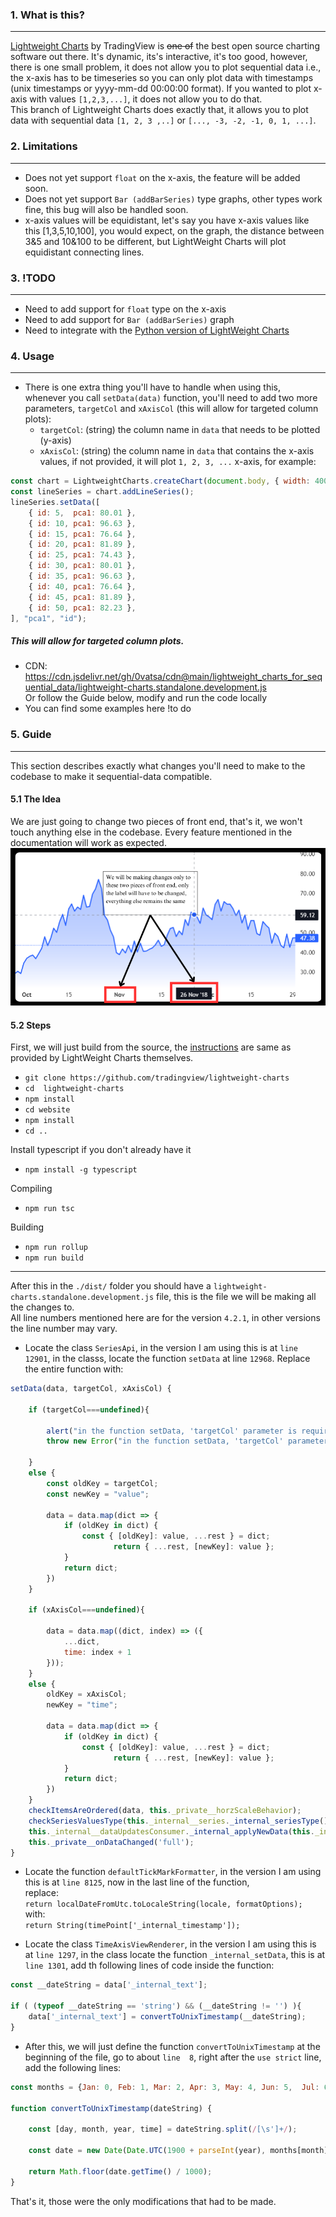 ### 1. What is this?
------------
[Lightweight Charts](https://www.tradingview.com/lightweight-charts/ "Lightweight Charts") by TradingView is ~~one of~~ the best open source charting software out there. It's dynamic, its's interactive, it's too good, however, there is one small problem, it does not allow you to plot sequential data i.e., the x-axis has to be timeseries so you can only plot data with timestamps (unix timestamps or yyyy-mm-dd 00:00:00 format). If you wanted to plot x-axis with values `[1,2,3,...]`, it does not allow you to do that.  
This branch of Lightweight Charts does exactly that, it allows you to plot data with sequential data `[1, 2, 3 ,..]` or `[..., -3, -2, -1, 0, 1, ...]`.

### 2. Limitations
------------
- Does not yet support `float` on the x-axis, the feature will be added soon.
- Does not yet support `Bar (addBarSeries)` type graphs, other types work fine, this bug will also be handled soon.
- x-axis values will be equidistant, let's say you have x-axis values like this [1,3,5,10,100],
you would expect, on the graph, the distance between 3&5 and 10&100 to be different, but LightWeight Charts will plot equidistant connecting lines. 

### 3. !TODO
------------
- Need to add support for `float` type on the x-axis
- Need to add support for `Bar (addBarSeries)` graph
- Need to integrate with the [Python version of LightWeight Charts](https://github.com/louisnw01/lightweight-charts-python "Python version of LightWeight Charts")

### 4. Usage 
------------
- There is one extra thing you'll have to handle when using this,  
whenever you call `setData(data)` function, you'll need to add two more parameters, `targetCol` and `xAxisCol` (this will allow for targeted column plots):
	- `targetCol`: (string) the column name in `data` that needs to be plotted (y-axis) 
	- `xAxisCol`: (string) the column name in `data` that contains the x-axis values, if not provided, it will plot `1, 2, 3, ...` x-axis, for example:  
	
```javascript
const chart = LightweightCharts.createChart(document.body, { width: 400, height: 300, timeScale: {timeVisible: true, secondsVisible: true} });
const lineSeries = chart.addLineSeries();
lineSeries.setData([
    { id: 5,  pca1: 80.01 },
    { id: 10, pca1: 96.63 },
    { id: 15, pca1: 76.64 },
    { id: 20, pca1: 81.89 },
    { id: 25, pca1: 74.43 },
    { id: 30, pca1: 80.01 },
    { id: 35, pca1: 96.63 },
    { id: 40, pca1: 76.64 },
    { id: 45, pca1: 81.89 },
    { id: 50, pca1: 82.23 },
], "pca1", "id");
```
##### This will allow for targeted column plots. 
- CDN:  https://cdn.jsdelivr.net/gh/0vatsa/cdn@main/lightweight_charts_for_sequential_data/lightweight-charts.standalone.development.js  
Or follow the Guide below, modify and run the code locally
- You can find some examples here !to do

### 5. Guide 
------------
This section describes exactly what changes you'll need to make to the codebase to make it sequential-data compatible.
#### 5.1 The Idea
We are just going to change two pieces  of front end, that's it, we won't touch anything else in the codebase. Every feature mentioned in the documentation will work as expected. 
![](images/idea.png)

#### 5.2 Steps 
First, we will just build from the source, the [instructions](https://github.com/tradingview/lightweight-charts/blob/master/BUILDING.md "instructions") are same as provided by LightWeight Charts themselves. 
- `git clone https://github.com/tradingview/lightweight-charts`
- `cd  lightweight-charts`
- `npm install `
- `cd website`
- `npm install`
- `cd ..`

Install typescript if you don't already have it 
- `npm install -g typescript`

Compiling 
- `npm run tsc `

Building
- `npm run rollup`
- `npm run build`

------------
After this in the `./dist/` folder you should have a `lightweight-charts.standalone.development.js` file, this is the file we will be making all the changes to.  
All line numbers mentioned here are for the version `4.2.1`, in other versions the line number may vary.
- Locate the class `SeriesApi`, in the version I am using this is at `line 12901`, in the classs, locate the function `setData` at line `12968`. Replace the entire function with:  

```javascript
setData(data, targetCol, xAxisCol) {

	if (targetCol===undefined){

		alert("in the function setData, 'targetCol' parameter is required");
		throw new Error("in the function setData, 'targetCol' parameter is required");

	}
	else {
		const oldKey = targetCol;
		const newKey = "value";

		data = data.map(dict => {
			if (oldKey in dict) {
				const { [oldKey]: value, ...rest } = dict;
					   return { ...rest, [newKey]: value };
			}
			return dict;
		})
	}

	if (xAxisCol===undefined){

		data = data.map((dict, index) => ({
			...dict,
			time: index + 1
		}));	
	}
	else {
		oldKey = xAxisCol;
		newKey = "time";

		data = data.map(dict => {
			if (oldKey in dict) {
				const { [oldKey]: value, ...rest } = dict;
					   return { ...rest, [newKey]: value };
			}
			return dict;
		})
	}
	checkItemsAreOrdered(data, this._private__horzScaleBehavior);
	checkSeriesValuesType(this._internal__series._internal_seriesType(), data);
	this._internal__dataUpdatesConsumer._internal_applyNewData(this._internal__series, data);
	this._private__onDataChanged('full');
}
```
- Locate the function `defaultTickMarkFormatter`, in the version I am using this is at `line 8125`, now in the last line of the function,  
replace:  
`return localDateFromUtc.toLocaleString(locale, formatOptions);`  
with:  
`return String(timePoint['_internal_timestamp']);`

- Locate the class `TimeAxisViewRenderer`, in the version I am using this is at `line 1297`, in the class locate the function `_internal_setData`, this is at `line 1301`, add th following lines of code inside the function:

```javascript
const __dateString = data['_internal_text'];

if ( (typeof __dateString == 'string') && (__dateString != '') ){
	data['_internal_text'] = convertToUnixTimestamp(__dateString);
}
```
- After this, we will just define the function `convertToUnixTimestamp` at the beginning of the file, go to about `line  8`, right after the `use strict` line, add the following lines:

```javascript
const months = {Jan: 0, Feb: 1, Mar: 2, Apr: 3, May: 4, Jun: 5,  Jul: 6, Aug: 7, Sep: 8, Oct: 9, Nov: 10, Dec: 11};
					  
function convertToUnixTimestamp(dateString) {

	const [day, month, year, time] = dateString.split(/[\s']+/);

	const date = new Date(Date.UTC(1900 + parseInt(year), months[month], parseInt(day), ...time.split(':').map(Number)));

	return Math.floor(date.getTime() / 1000);
}
```
That's it, those were the only modifications that had to be made.




